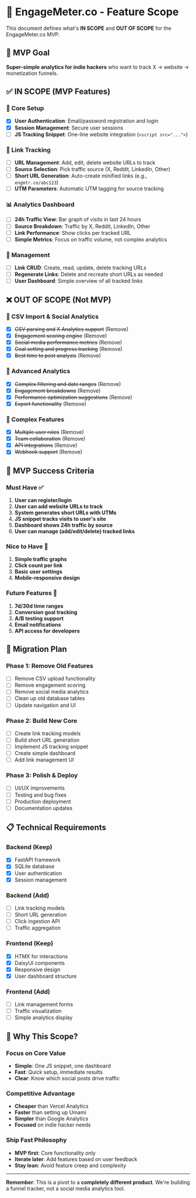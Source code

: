 # 🎯 EngageMeter.co - Feature Scope

This document defines what's **IN SCOPE** and **OUT OF SCOPE** for the EngageMeter.co MVP.

## 🚀 MVP Goal

**Super-simple analytics for indie hackers** who want to track X → website → monetization funnels.

## ✅ IN SCOPE (MVP Features)

### 🔧 Core Setup
- [x] **User Authentication**: Email/password registration and login
- [x] **Session Management**: Secure user sessions
- [ ] **JS Tracking Snippet**: One-line website integration (`<script src="...">`)

### 🔗 Link Tracking
- [ ] **URL Management**: Add, edit, delete website URLs to track
- [ ] **Source Selection**: Pick traffic source (X, Reddit, LinkedIn, Other)
- [ ] **Short URL Generation**: Auto-create minified links (e.g., `engmtr.co/abc123`)
- [ ] **UTM Parameters**: Automatic UTM tagging for source tracking

### 📊 Analytics Dashboard
- [ ] **24h Traffic View**: Bar graph of visits in last 24 hours
- [ ] **Source Breakdown**: Traffic by X, Reddit, LinkedIn, Other
- [ ] **Link Performance**: Show clicks per tracked URL
- [ ] **Simple Metrics**: Focus on traffic volume, not complex analytics

### 🚀 Management
- [ ] **Link CRUD**: Create, read, update, delete tracking URLs
- [ ] **Regenerate Links**: Delete and recreate short URLs as needed
- [ ] **User Dashboard**: Simple overview of all tracked links

## ❌ OUT OF SCOPE (Not MVP)

### 🚫 CSV Import & Social Analytics
- [x] ~~CSV parsing and X Analytics support~~ (Remove)
- [x] ~~Engagement scoring engine~~ (Remove)
- [x] ~~Social media performance metrics~~ (Remove)
- [x] ~~Goal setting and progress tracking~~ (Remove)
- [x] ~~Best time to post analysis~~ (Remove)

### 🚫 Advanced Analytics
- [x] ~~Complex filtering and date ranges~~ (Remove)
- [x] ~~Engagement breakdowns~~ (Remove)
- [x] ~~Performance optimization suggestions~~ (Remove)
- [x] ~~Export functionality~~ (Remove)

### 🚫 Complex Features
- [x] ~~Multiple user roles~~ (Remove)
- [x] ~~Team collaboration~~ (Remove)
- [x] ~~API integrations~~ (Remove)
- [x] ~~Webhook support~~ (Remove)

## 🎯 MVP Success Criteria

### Must Have ✅
1. **User can register/login**
2. **User can add website URLs to track**
3. **System generates short URLs with UTMs**
4. **JS snippet tracks visits to user's site**
5. **Dashboard shows 24h traffic by source**
6. **User can manage (add/edit/delete) tracked links**

### Nice to Have 🎨
1. **Simple traffic graphs**
2. **Click count per link**
3. **Basic user settings**
4. **Mobile-responsive design**

### Future Features 🚀
1. **7d/30d time ranges**
2. **Conversion goal tracking**
3. **A/B testing support**
4. **Email notifications**
5. **API access for developers**

## 🔄 Migration Plan

### Phase 1: Remove Old Features
- [ ] Remove CSV upload functionality
- [ ] Remove engagement scoring
- [ ] Remove social media analytics
- [ ] Clean up old database tables
- [ ] Update navigation and UI

### Phase 2: Build New Core
- [ ] Create link tracking models
- [ ] Build short URL generation
- [ ] Implement JS tracking snippet
- [ ] Create simple dashboard
- [ ] Add link management UI

### Phase 3: Polish & Deploy
- [ ] UI/UX improvements
- [ ] Testing and bug fixes
- [ ] Production deployment
- [ ] Documentation updates

## 📋 Technical Requirements

### Backend (Keep)
- [x] FastAPI framework
- [x] SQLite database
- [x] User authentication
- [x] Session management

### Backend (Add)
- [ ] Link tracking models
- [ ] Short URL generation
- [ ] Click ingestion API
- [ ] Traffic aggregation

### Frontend (Keep)
- [x] HTMX for interactions
- [x] DaisyUI components
- [x] Responsive design
- [x] User dashboard structure

### Frontend (Add)
- [ ] Link management forms
- [ ] Traffic visualization
- [ ] Simple analytics display

## 🎯 Why This Scope?

### **Focus on Core Value**
- **Simple**: One JS snippet, one dashboard
- **Fast**: Quick setup, immediate results
- **Clear**: Know which social posts drive traffic

### **Competitive Advantage**
- **Cheaper** than Vercel Analytics
- **Faster** than setting up Umami
- **Simpler** than Google Analytics
- **Focused** on indie hacker needs

### **Ship Fast Philosophy**
- **MVP first**: Core functionality only
- **Iterate later**: Add features based on user feedback
- **Stay lean**: Avoid feature creep and complexity

---

**Remember**: This is a pivot to a **completely different product**. We're building a funnel tracker, not a social media analytics tool.
